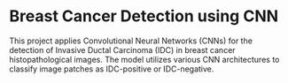 # Breast Cancer Detection using CNN
 This project applies Convolutional Neural Networks (CNNs) for the detection of Invasive Ductal Carcinoma (IDC) in breast cancer histopathological images. The model utilizes various CNN architectures to classify image patches as IDC-positive or IDC-negative.
